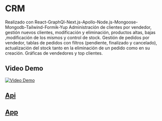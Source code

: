 # CRM
Realizado con React-GraphQl-Next.js-Apollo-Node.js-Mongoose-Mongodb-Tailwind-Formik-Yup
Administración de clientes por vendedor, gestión nuevos clientes, modificación y eliminación, productos altas, bajas ,modificación de los mismos y control de stock. 
Gestión de pedidos por vendedor, tablas de pedidos con filtros (pendiente, finalizado y cancelado), actualización del stock tanto en la eliminación de un pedido como en su creación.
Gráficas de vendedores y top clientes.


## Video Demo

[![Video Demo](https://img.youtube.com/vi/j39P2WbRCho/0.jpg)](https://www.youtube.com/watch?v=j39P2WbRCho)

## [Api](crm-api/README.md)

## [App](crm-app/README.md)
